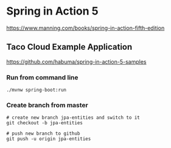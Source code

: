 # Spring in Action 5
https://www.manning.com/books/spring-in-action-fifth-edition

## Taco Cloud Example Application
https://github.com/habuma/spring-in-action-5-samples

### Run from command line ###

```
./mvnw spring-boot:run
```

### Create branch from master ###
```
# create new branch jpa-entities and switch to it
git checkout -b jpa-entities

# push new branch to github
git push -u origin jpa-entities
```
